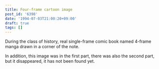 ```yaml
---
title: Four-frame cartoon image
post_id: '6398'
date: '1994-07-03T21:00:20+09:00'
draft: true
tags: []
---
```


During the class of history, real single-frame comic book named 4-frame manga drawn in a corner of the note.

In addition, this image was in the first part, there was also the second part, but it disappeared, it has not been found yet.
